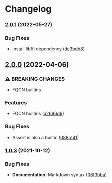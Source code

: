 # Changelog

### [2.0.1](https://github.com/agoloncser/ansible-role-pyenv/compare/v2.0.0...v2.0.1) (2022-05-27)


### Bug Fixes

* Install libffi dependency ([dc3bdb8](https://github.com/agoloncser/ansible-role-pyenv/commit/dc3bdb87a086d0d93b3178d0cc74f665bbc33048))

## [2.0.0](https://github.com/agoloncser/ansible-role-pyenv/compare/v1.0.3...v2.0.0) (2022-04-06)


### ⚠ BREAKING CHANGES

* FQCN builtins

### Features

* FQCN builtins ([a2696d6](https://github.com/agoloncser/ansible-role-pyenv/commit/a2696d63ae085fce0bbcb12f533e9888fd957a18))


### Bug Fixes

* Assert is also a builtin ([088a141](https://github.com/agoloncser/ansible-role-pyenv/commit/088a141a6b3f65fc90493a9e908f9ca5a4f627a8))

### [1.0.3](https://www.github.com/agoloncser/ansible-role-pyenv/compare/v1.0.2...v1.0.3) (2021-10-12)


### Bug Fixes

* **Documentation:** Markdown syntax ([06f3bba](https://www.github.com/agoloncser/ansible-role-pyenv/commit/06f3bbace55c0dbd48f919019f97e7dba6dc31b6))
